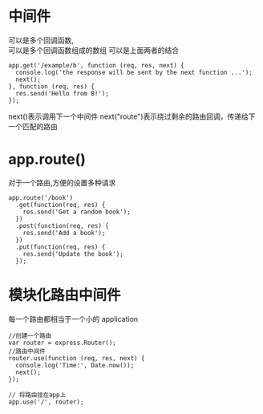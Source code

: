 # 中间件

可以是多个回调函数,  
可以是多个回调函数组成的数组
可以是上面两者的结合

```
app.get('/example/b', function (req, res, next) {
  console.log('the response will be sent by the next function ...');
  next();
}, function (req, res) {
  res.send('Hello from B!');
});
```

next()表示调用下一个中间件
next("route")表示绕过剩余的路由回调，传递给下一个匹配的路由

# app.route()

对于一个路由,方便的设置多种请求

```
app.route('/book')
  .get(function(req, res) {
    res.send('Get a random book');
  })
  .post(function(req, res) {
    res.send('Add a book');
  })
  .put(function(req, res) {
    res.send('Update the book');
  });
```

# 模块化路由中间件

每一个路由都相当于一个小的 application

```
//创建一个路由
var router = express.Router();
//路由中间件
router.use(function (req, res, next) {
  console.log('Time:', Date.now());
  next();
});

// 将路由挂在app上
app.use('/', router);
```
